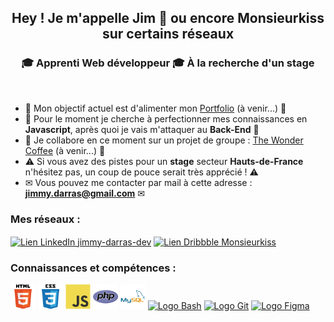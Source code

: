 
<h2 align="center">Hey ! Je m'appelle Jim 🤘 ou encore Monsieurkiss sur certains réseaux</h2>
<h3 align="center">🎓 Apprenti Web développeur 🎓 À la recherche d'un stage </h3>
<br>

<ul>
  
  <li>📂 Mon objectif actuel est d'alimenter mon <a href="https://" target="blank">Portfolio</a> (à venir...) 📂</li>

  <li>🧠 Pour le moment je cherche à perfectionner mes connaissances en <strong>Javascript</strong>, après quoi je vais m'attaquer au <strong>Back-End</strong> 🧠</li>

  <li>🤝 Je collabore en ce moment sur un projet de groupe : <a href="https://" target="blank">The Wonder Coffee</a> (à venir...) 🤝</li>

  <li> ⚠ Si vous avez des pistes pour un <strong>stage</strong> secteur <strong>Hauts-de-France</strong> n'hésitez pas, un coup de pouce serait très apprécié ! ⚠</li>
  
  <li>✉ Vous pouvez me contacter par mail à cette adresse : <a href="mailto:jimmy.darras@gmail.com"><strong>jimmy.darras@gmail.com</strong></a> ✉</li>
  
  

</ul>

<h3 align="left">Mes réseaux :</h3>
<p align="left">
<a href="https://linkedin.com/in/jimmy-darras-dev" target="blank"><img align="center" src="https://raw.githubusercontent.com/rahuldkjain/github-profile-readme-generator/master/src/images/icons/Social/linked-in-alt.svg" alt="Lien LinkedIn jimmy-darras-dev" title="LinkedIn" height="30" width="40"/></a>
<a href="https://dribbble.com/monsieurkiss" target="blank"><img align="center" src="https://raw.githubusercontent.com/rahuldkjain/github-profile-readme-generator/master/src/images/icons/Social/dribbble.svg" alt="Lien Dribbble Monsieurkiss" title="Dribbble" height="30" width="40" /></a>
</p>

<h3 align="left">Connaissances et compétences :</h3>
<p align="left">
  <a href="https://www.w3.org/html/" target="_blank"><img src="https://raw.githubusercontent.com/devicons/devicon/master/icons/html5/html5-original-wordmark.svg" alt="Logo HTML5" title="HTML5" width="40" height="40"/></a>
  <a href="https://www.w3schools.com/css/" target="_blank"><img src="https://raw.githubusercontent.com/devicons/devicon/master/icons/css3/css3-original-wordmark.svg" alt="Logo CSS3" title="CSS3" width="40" height="40"/></a>
  <a href="https://developer.mozilla.org/en-US/docs/Web/JavaScript" target="_blank"><img src="https://raw.githubusercontent.com/devicons/devicon/master/icons/javascript/javascript-original.svg" alt="Logo JavaScript" title="JavaScript" width="40" height="40"/></a>
  <a href="https://www.php.net" target="_blank"><img src="https://raw.githubusercontent.com/devicons/devicon/master/icons/php/php-original.svg" alt="Logo PHP" title="PHP" width="40" height="40"/></a>
  <a href="https://www.mysql.com/" target="_blank"><img src="https://raw.githubusercontent.com/devicons/devicon/master/icons/mysql/mysql-original-wordmark.svg" alt="Logo MySQL" title="MySQL" width="40" height="40"/></a>
  <a href="https://www.gnu.org/software/bash/" target="_blank"><img src="https://www.vectorlogo.zone/logos/gnu_bash/gnu_bash-icon.svg" alt="Logo Bash" title="Bash" width="40" height="40"/></a>
  <a href="https://git-scm.com/" target="_blank"><img src="https://www.vectorlogo.zone/logos/git-scm/git-scm-icon.svg" alt="Logo Git" title="Git" width="40" height="40"/></a>  
  <a href="https://www.figma.com/" target="_blank"><img src="https://www.vectorlogo.zone/logos/figma/figma-icon.svg" alt="Logo Figma" title="Figma" width="40" height="40"/>
  </p>

<!---
Monsieurkiss/Monsieurkiss is a ✨ special ✨ repository because its `README.md` (this file) appears on your GitHub profile.
You can click the Preview link to take a look at your changes.
--->
